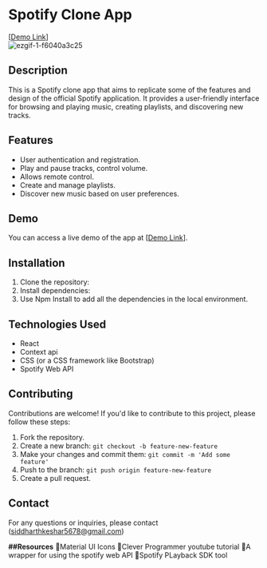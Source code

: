 # Spotify Clone App
[[Demo Link](https://allnewspotify.netlify.app/)]<br>
![ezgif-1-f6040a3c25](https://github.com/newsid2024/Spotify_clone_/assets/108874631/73bf367a-a2bb-4627-b773-2120ef0e6e32)

## Description

This is a Spotify clone app that aims to replicate some of the features and design of the official Spotify application. It provides a user-friendly interface for browsing and playing music, creating playlists, and discovering new tracks.

## Features

- User authentication and registration.
- Play and pause tracks, control volume.
- Allows remote control.
- Create and manage playlists.
- Discover new music based on user preferences.
  

## Demo

You can access a live demo of the app at [[Demo Link](https://allnewspotify.netlify.app/)].

## Installation

1. Clone the repository:
2. Install dependencies:
3. Use Npm Install to add all the dependencies in the local environment.
   
## Technologies Used

- React
- Context api
- CSS (or a CSS framework like Bootstrap)
- Spotify Web API

## Contributing

Contributions are welcome! If you'd like to contribute to this project, please follow these steps:

1. Fork the repository.
2. Create a new branch: `git checkout -b feature-new-feature`
3. Make your changes and commit them: `git commit -m 'Add some feature'`
4. Push to the branch: `git push origin feature-new-feature`
5. Create a pull request.

## Contact
For any questions or inquiries, please contact (siddharthkeshar5678@gmail.com)

**##Resources**
🔗Material UI Icons
🔗Clever Programmer youtube tutorial
🔗A wrapper for using the spotify web API
🔗Spotify PLayback SDK tool





